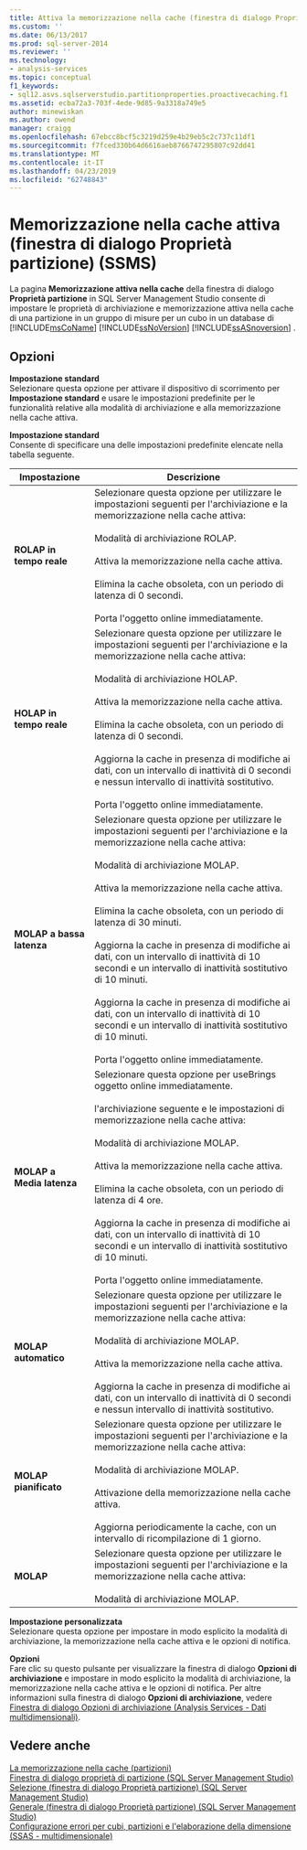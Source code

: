 ```yaml
---
title: Attiva la memorizzazione nella cache (finestra di dialogo Proprietà partizione) (SSMS) | Microsoft Docs
ms.custom: ''
ms.date: 06/13/2017
ms.prod: sql-server-2014
ms.reviewer: ''
ms.technology:
- analysis-services
ms.topic: conceptual
f1_keywords:
- sql12.asvs.sqlserverstudio.partitionproperties.proactivecaching.f1
ms.assetid: ecba72a3-703f-4ede-9d85-9a3318a749e5
author: minewiskan
ms.author: owend
manager: craigg
ms.openlocfilehash: 67ebcc8bcf5c3219d259e4b29eb5c2c737c11df1
ms.sourcegitcommit: f7fced330b64d6616aeb8766747295807c92dd41
ms.translationtype: MT
ms.contentlocale: it-IT
ms.lasthandoff: 04/23/2019
ms.locfileid: "62748843"
---
```

# <a name="proactive-caching-partition-properties-dialog-box-ssms"></a>Memorizzazione nella cache attiva (finestra di dialogo Proprietà partizione) (SSMS)
  La pagina **Memorizzazione attiva nella cache** della finestra di dialogo **Proprietà partizione** in SQL Server Management Studio consente di impostare le proprietà di archiviazione e memorizzazione attiva nella cache di una partizione in un gruppo di misure per un cubo in un database di [!INCLUDE[msCoName](../includes/msconame-md.md)] [!INCLUDE[ssNoVersion](../includes/ssnoversion-md.md)] [!INCLUDE[ssASnoversion](../includes/ssasnoversion-md.md)] .  
  
## <a name="options"></a>Opzioni  
 **Impostazione standard**  
 Selezionare questa opzione per attivare il dispositivo di scorrimento per **Impostazione standard** e usare le impostazioni predefinite per le funzionalità relative alla modalità di archiviazione e alla memorizzazione nella cache attiva.  
  
 **Impostazione standard**  
 Consente di specificare una delle impostazioni predefinite elencate nella tabella seguente.  
  
|Impostazione|Descrizione|  
|-------------|-----------------|  
|**ROLAP in tempo reale**|Selezionare questa opzione per utilizzare le impostazioni seguenti per l'archiviazione e la memorizzazione nella cache attiva:<br /><br /> Modalità di archiviazione ROLAP.<br /><br /> Attiva la memorizzazione nella cache attiva.<br /><br /> Elimina la cache obsoleta, con un periodo di latenza di 0 secondi.<br /><br /> Porta l'oggetto online immediatamente.|  
|**HOLAP in tempo reale**|Selezionare questa opzione per utilizzare le impostazioni seguenti per l'archiviazione e la memorizzazione nella cache attiva:<br /><br /> Modalità di archiviazione HOLAP.<br /><br /> Attiva la memorizzazione nella cache attiva.<br /><br /> Elimina la cache obsoleta, con un periodo di latenza di 0 secondi.<br /><br /> Aggiorna la cache in presenza di modifiche ai dati, con un intervallo di inattività di 0 secondi e nessun intervallo di inattività sostitutivo.<br /><br /> Porta l'oggetto online immediatamente.|  
|**MOLAP a bassa latenza**|Selezionare questa opzione per utilizzare le impostazioni seguenti per l'archiviazione e la memorizzazione nella cache attiva:<br /><br /> Modalità di archiviazione MOLAP.<br /><br /> Attiva la memorizzazione nella cache attiva.<br /><br /> Elimina la cache obsoleta, con un periodo di latenza di 30 minuti.<br /><br /> Aggiorna la cache in presenza di modifiche ai dati, con un intervallo di inattività di 10 secondi e un intervallo di inattività sostitutivo di 10 minuti.<br /><br /> Aggiorna la cache in presenza di modifiche ai dati, con un intervallo di inattività di 10 secondi e un intervallo di inattività sostitutivo di 10 minuti.<br /><br /> Porta l'oggetto online immediatamente.|  
|**MOLAP a Media latenza**|Selezionare questa opzione per useBrings oggetto online immediatamente.<br /><br /> l'archiviazione seguente e le impostazioni di memorizzazione nella cache attiva:<br /><br /> Modalità di archiviazione MOLAP.<br /><br /> Attiva la memorizzazione nella cache attiva.<br /><br /> Elimina la cache obsoleta, con un periodo di latenza di 4 ore.<br /><br /> Aggiorna la cache in presenza di modifiche ai dati, con un intervallo di inattività di 10 secondi e un intervallo di inattività sostitutivo di 10 minuti.<br /><br /> Porta l'oggetto online immediatamente.|  
|**MOLAP automatico**|Selezionare questa opzione per utilizzare le impostazioni seguenti per l'archiviazione e la memorizzazione nella cache attiva:<br /><br /> Modalità di archiviazione MOLAP.<br /><br /> Attiva la memorizzazione nella cache attiva.<br /><br /> Aggiorna la cache in presenza di modifiche ai dati, con un intervallo di inattività di 0 secondi e nessun intervallo di inattività sostitutivo.|  
|**MOLAP pianificato**|Selezionare questa opzione per utilizzare le impostazioni seguenti per l'archiviazione e la memorizzazione nella cache attiva:<br /><br /> Modalità di archiviazione MOLAP.<br /><br /> Attivazione della memorizzazione nella cache attiva.<br /><br /> Aggiorna periodicamente la cache, con un intervallo di ricompilazione di 1 giorno.|  
|**MOLAP**|Selezionare questa opzione per utilizzare le impostazioni seguenti per l'archiviazione e la memorizzazione nella cache attiva:<br /><br /> Modalità di archiviazione MOLAP.|  
  
 **Impostazione personalizzata**  
 Selezionare questa opzione per impostare in modo esplicito la modalità di archiviazione, la memorizzazione nella cache attiva e le opzioni di notifica.  
  
 **Opzioni**  
 Fare clic su questo pulsante per visualizzare la finestra di dialogo **Opzioni di archiviazione** e impostare in modo esplicito la modalità di archiviazione, la memorizzazione nella cache attiva e le opzioni di notifica. Per altre informazioni sulla finestra di dialogo **Opzioni di archiviazione**, vedere [Finestra di dialogo Opzioni di archiviazione &#40;Analysis Services - Dati multidimensionali&#41;](storage-options-dialog-box-analysis-services-multidimensional-data.md).  
  
## <a name="see-also"></a>Vedere anche  
 [La memorizzazione nella cache &#40;partizioni&#41;](multidimensional-models-olap-logical-cube-objects/partitions-proactive-caching.md)   
 [Finestra di dialogo proprietà di partizione &#40;SQL Server Management Studio&#41;](partition-properties-dialog-box-ssms.md)   
 [Selezione &#40;finestra di dialogo Proprietà partizione&#41; &#40;SQL Server Management Studio&#41;](selection-partition-properties-dialog-box-ssms.md)   
 [Generale &#40;finestra di dialogo Proprietà partizione&#41; &#40;SQL Server Management Studio&#41;](general-partition-properties-dialog-box-ssms.md)   
 [Configurazione errori per cubi, partizioni e l'elaborazione della dimensione &#40;SSAS - multidimensionale&#41;](multidimensional-models/error-configuration-for-cube-partition-and-dimension-processing.md)  
  
  

